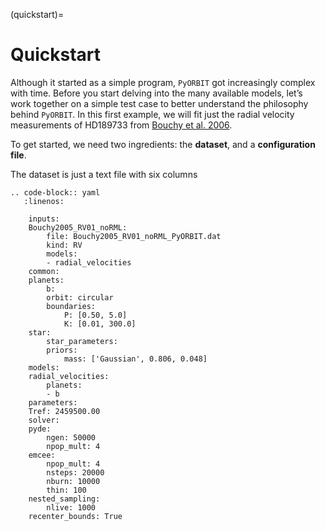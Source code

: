 (quickstart)=

# Quickstart 

Although it started as a simple program, `PyORBIT` got increasingly complex with time. 
Before you start delving into the many available models, let’s work together on a simple test case to better understand the philosophy behind `PyORBIT`. In this first example, we will fit just the radial velocity measurements of HD189733 from
[Bouchy et al. 2006](insert_ads_link). 

To get started, we need two ingredients: the **dataset**, and a **configuration file**. 

The dataset is just a text file with six columns 



```{eval-rst}
.. code-block:: yaml
   :linenos:

    inputs:
    Bouchy2005_RV01_noRML:
        file: Bouchy2005_RV01_noRML_PyORBIT.dat
        kind: RV
        models:
        - radial_velocities
    common:
    planets:
        b:
        orbit: circular
        boundaries:
            P: [0.50, 5.0]
            K: [0.01, 300.0]
    star:
        star_parameters:
        priors:
            mass: ['Gaussian', 0.806, 0.048]
    models:
    radial_velocities:
        planets:
        - b
    parameters:
    Tref: 2459500.00
    solver:
    pyde:
        ngen: 50000
        npop_mult: 4
    emcee:
        npop_mult: 4
        nsteps: 20000
        nburn: 10000
        thin: 100
    nested_sampling:
        nlive: 1000
    recenter_bounds: True
```

